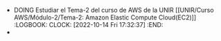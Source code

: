 - DOING Estudiar el Tema-2 del curso de AWS de la UNIR [[UNIR/Curso AWS/Módulo-2/Tema-2: Amazon Elastic Compute Cloud(EC2)]]
  :LOGBOOK:
  CLOCK: [2022-10-14 Fri 17:32:37]
  :END:
-